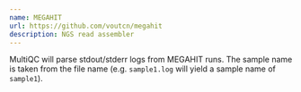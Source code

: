 ```yaml
---
name: MEGAHIT
url: https://github.com/voutcn/megahit
description: NGS read assembler
---
```


MultiQC will parse stdout/stderr logs from MEGAHIT runs. The sample name is taken from the file
name (e.g. `sample1.log` will yield a sample name of `sample1`).
